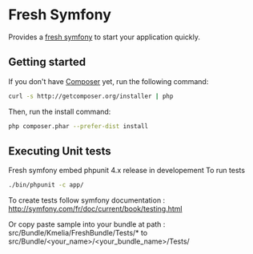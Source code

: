 Fresh Symfony
=============

Provides a [fresh symfony][1] to start your application quickly.

Getting started
---------------

If you don't have [Composer][2] yet, run the following command:
```bash
curl -s http://getcomposer.org/installer | php
```

Then, run the install command:
```bash
php composer.phar --prefer-dist install
```

  [1]: https://bitbucket.org/kmelia/fresh-symfony
  [2]: http://getcomposer.org/

Executing Unit tests
--------------------

Fresh symfony embed phpunit 4.x release in developement
To run tests
```bash
./bin/phpunit -c app/
```

To create tests follow symfony documentation : http://symfony.com/fr/doc/current/book/testing.html

Or copy paste sample into your bundle at path : src/Bundle/Kmelia/FreshBundle/Tests/* to src/Bundle/<your_name>/<your_bundle_name>/Tests/

